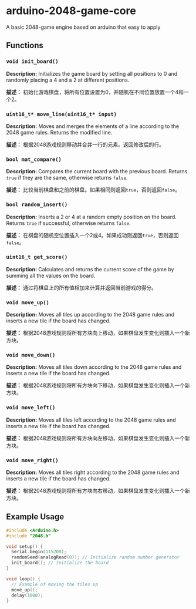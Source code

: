 # arduino-2048-game-core
A basic 2048-game engine based on arduino that easy to apply

## Functions

### `void init_board()`

**Description:**
Initializes the game board by setting all positions to 0 and randomly placing a 4 and a 2 at different positions.

**描述：**
初始化游戏棋盘，将所有位置设置为0，并随机在不同位置放置一个4和一个2。

### `uint16_t* move_line(uint16_t* input)`

**Description:**
Moves and merges the elements of a line according to the 2048 game rules. Returns the modified line.

**描述：**
根据2048游戏规则移动并合并一行的元素。返回修改后的行。

### `bool mat_compare()`

**Description:**
Compares the current board with the previous board. Returns `true` if they are the same, otherwise returns `false`.

**描述：**
比较当前棋盘和之前的棋盘。如果相同则返回`true`，否则返回`false`。

### `bool random_insert()`

**Description:**
Inserts a 2 or 4 at a random empty position on the board. Returns `true` if successful, otherwise returns `false`.

**描述：**
在棋盘的随机空位置插入一个2或4。如果成功则返回`true`，否则返回`false`。

### `uint16_t get_score()`

**Description:**
Calculates and returns the current score of the game by summing all the values on the board.

**描述：**
通过将棋盘上的所有值相加来计算并返回当前游戏的得分。

### `void move_up()`

**Description:**
Moves all tiles up according to the 2048 game rules and inserts a new tile if the board has changed.

**描述：**
根据2048游戏规则将所有方块向上移动，如果棋盘发生变化则插入一个新方块。

### `void move_down()`

**Description:**
Moves all tiles down according to the 2048 game rules and inserts a new tile if the board has changed.

**描述：**
根据2048游戏规则将所有方块向下移动，如果棋盘发生变化则插入一个新方块。

### `void move_left()`

**Description:**
Moves all tiles left according to the 2048 game rules and inserts a new tile if the board has changed.

**描述：**
根据2048游戏规则将所有方块向左移动，如果棋盘发生变化则插入一个新方块。

### `void move_right()`

**Description:**
Moves all tiles right according to the 2048 game rules and inserts a new tile if the board has changed.

**描述：**
根据2048游戏规则将所有方块向右移动，如果棋盘发生变化则插入一个新方块。

## Example Usage

```cpp
#include <Arduino.h>
#include "2048.h"

void setup() {
  Serial.begin(115200);
  randomSeed(analogRead(0)); // Initialize random number generator
  init_board(); // Initialize the board
}

void loop() {
  // Example of moving the tiles up
  move_up();
  delay(1000);
}
